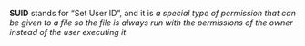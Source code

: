 **SUID** stands for “Set User ID”, and it is *a special type of permission that can be given to a file so the file is always run with the permissions of the owner instead of the user executing it*